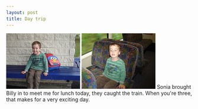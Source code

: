```yaml
---
layout: post
title: Day trip
---
```

<img src="/images/content/20100427-DSC03718.jpg" alt="photo"/>
<img src="/images/content/20100427-DSC03721.jpg" alt="photo"/>
Sonia brought Billy in to meet me for lunch today, they caught the train.
When you're three, that makes for a very exciting day.
